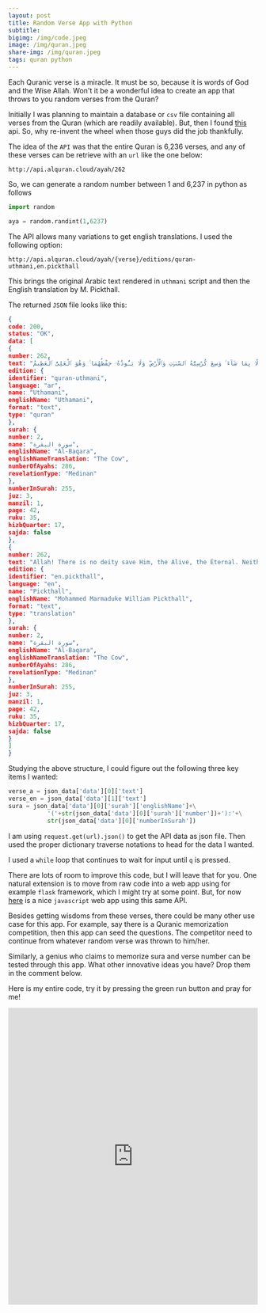 ```yaml
---
layout: post
title: Random Verse App with Python
subtitle:
bigimg: /img/code.jpeg
image: /img/quran.jpeg
share-img: /img/quran.jpeg
tags: quran python
---
```

Each Quranic verse is a miracle. It must be so, because it is words of God and the Wise Allah. Won't it be a wonderful idea to create an app that throws to you random verses from the Quran?

Initially I was planning to maintain a database or `csv` file containing all verses from the Quran (which are readily available). But, then I found [this](https://alquran.cloud/api) api. So, why re-invent the wheel when those guys did the job thankfully.

The idea of the `API` was that the entire Quran is 6,236 verses, and any of these verses can be retrieve with an `url` like the one below:

```
http://api.alquran.cloud/ayah/262
```

So, we can generate a random number between 1 and 6,237 in python as follows

```python
import random

aya = random.randint(1,6237)
```
The API allows many variations to get english translations. I used the following option:

```
http://api.alquran.cloud/ayah/{verse}/editions/quran-uthmani,en.pickthall
```

This brings the original Arabic text rendered in `uthmani` script and then the English translation by M. Pickthall. 

The returned `JSON` file looks like this:

```json
{
code: 200,
status: "OK",
data: [
{
number: 262,
text: "ٱللَّهُ لَآ إِلَٰهَ إِلَّا هُوَ ٱلْحَىُّ ٱلْقَيُّومُ ۚ لَا تَأْخُذُهُۥ سِنَةٌۭ وَلَا نَوْمٌۭ ۚ لَّهُۥ مَا فِى ٱلسَّمَٰوَٰتِ وَمَا فِى ٱلْأَرْضِ ۗ مَن ذَا ٱلَّذِى يَشْفَعُ عِندَهُۥٓ إِلَّا بِإِذْنِهِۦ ۚ يَعْلَمُ مَا بَيْنَ أَيْدِيهِمْ وَمَا خَلْفَهُمْ ۖ وَلَا يُحِيطُونَ بِشَىْءٍۢ مِّنْ عِلْمِهِۦٓ إِلَّا بِمَا شَآءَ ۚ وَسِعَ كُرْسِيُّهُ ٱلسَّمَٰوَٰتِ وَٱلْأَرْضَ ۖ وَلَا يَـُٔودُهُۥ حِفْظُهُمَا ۚ وَهُوَ ٱلْعَلِىُّ ٱلْعَظِيمُ",
edition: {
identifier: "quran-uthmani",
language: "ar",
name: "Uthamani",
englishName: "Uthamani",
format: "text",
type: "quran"
},
surah: {
number: 2,
name: "سورة البقرة",
englishName: "Al-Baqara",
englishNameTranslation: "The Cow",
numberOfAyahs: 286,
revelationType: "Medinan"
},
numberInSurah: 255,
juz: 3,
manzil: 1,
page: 42,
ruku: 35,
hizbQuarter: 17,
sajda: false
},
{
number: 262,
text: "Allah! There is no deity save Him, the Alive, the Eternal. Neither slumber nor sleep overtaketh Him. Unto Him belongeth whatsoever is in the heavens and whatsoever is in the earth. Who is he that intercedeth with Him save by His leave? He knoweth that which is in front of them and that which is behind them, while they encompass nothing of His knowledge save what He will. His throne includeth the heavens and the earth, and He is never weary of preserving them. He is the Sublime, the Tremendous.",
edition: {
identifier: "en.pickthall",
language: "en",
name: "Pickthall",
englishName: "Mohammed Marmaduke William Pickthall",
format: "text",
type: "translation"
},
surah: {
number: 2,
name: "سورة البقرة",
englishName: "Al-Baqara",
englishNameTranslation: "The Cow",
numberOfAyahs: 286,
revelationType: "Medinan"
},
numberInSurah: 255,
juz: 3,
manzil: 1,
page: 42,
ruku: 35,
hizbQuarter: 17,
sajda: false
}
]
}

```

Studying the above structure, I could figure out the following three key items I wanted:

```python
verse_a = json_data['data'][0]['text']
verse_en = json_data['data'][1]['text']
sura = json_data['data'][0]['surah']['englishName']+\
           '('+str(json_data['data'][0]['surah']['number'])+'):'+\
           str(json_data['data'][0]['numberInSurah'])

```
I am using `request.get(url).json()` to get the API data as json file. Then used the proper dictionary traverse notations to head for the data I wanted. 

I used a `while` loop that continues to wait for input until `q` is pressed. 

There are lots of room to improve this code, but I will leave that for you. One natural extension is to move from raw code into a web app using for example `flask` framework, which I might try at some point. But, for now [here](https://codepen.io/wahyusr/pen/awGRXo) is a nice `javascript` web app using this same API.

Besides getting wisdoms from these verses, there could be many other use case for this app. For example, say there is a Quranic memorization competition, then this app can seed the questions. The competitor need to continue from whatever random verse was thrown to him/her. 

Similarly, a genius who claims to memorize sura and verse number can be tested through this app. What other innovative ideas you have? Drop them in the comment below. 

Here is my entire code, try it by pressing the green run button and pray for me!

<iframe height="600px" width="100%" src="https://repl.it/@baqi/Random-Verses-from-the-Quran?lite=true" scrolling="no" frameborder="no" allowtransparency="true" allowfullscreen="true" sandbox="allow-forms allow-pointer-lock allow-popups allow-same-origin allow-scripts allow-modals"></iframe>

